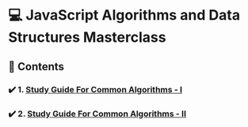 # 💻 JavaScript Algorithms and Data Structures Masterclass

## 🚀 Contents

### ✔️ 1. [Study Guide For Common Algorithms - I](https://github.com/bvasilop/js-algorithms-and-data-structures-masterclass/blob/master/Algorithms/Study-Guide.md)

### ✔️ 2. [Study Guide For Common Algorithms - II](https://github.com/bvasilop/js-algorithms-and-data-structures-masterclass/blob/master/Algorithms/Study-Guide-2.md)

